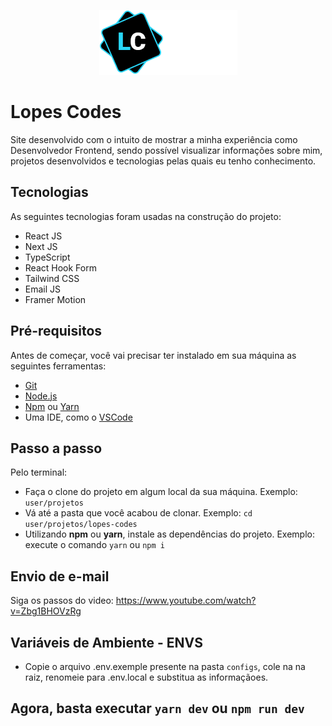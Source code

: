 <p align="center">
  <img src="./assets/logo/logo-2.png" alt="My Finances" />
</p>

# Lopes Codes

Site desenvolvido com o intuito de mostrar a minha experiência como Desenvolvedor Frontend, sendo possível visualizar informações sobre mim, projetos desenvolvidos e tecnologias pelas quais eu tenho conhecimento.

## Tecnologias

As seguintes tecnologias foram usadas na construção do projeto:

- React JS
- Next JS
- TypeScript
- React Hook Form
- Tailwind CSS
- Email JS
- Framer Motion

## Pré-requisitos

Antes de começar, você vai precisar ter instalado em sua máquina as seguintes ferramentas:

- [Git](https://git-scm.com)
- [Node.js](https://nodejs.org/en/)
- [Npm](https://www.npmjs.com/) ou [Yarn](https://yarnpkg.com/)
- Uma IDE, como o [VSCode](https://code.visualstudio.com/)

## Passo a passo

Pelo terminal:

- Faça o clone do projeto em algum local da sua máquina. Exemplo: `user/projetos`
- Vá até a pasta que você acabou de clonar. Exemplo: `cd user/projetos/lopes-codes`
- Utilizando **npm** ou **yarn**, instale as dependências do projeto. Exemplo: execute o comando `yarn` ou `npm i`

## Envio de e-mail

Siga os passos do video: https://www.youtube.com/watch?v=Zbg1BHOVzRg

## Variáveis de Ambiente - ENVS

- Copie o arquivo .env.exemple presente na pasta `configs`, cole na na raiz, renomeie para .env.local e substitua as informaçãoes.

## Agora, basta executar `yarn dev` ou `npm run dev`
